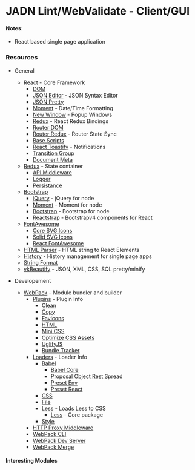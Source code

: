 # JADN Lint/WebValidate - Client/GUI

#### Notes:
- React based single page application

### Resources
- General
	- [React](https://reactjs.org/) - Core Framework
		- [DOM](https://www.npmjs.com/package/react-dom)
    	- [JSON Editor](https://www.npmjs.com/package/react-json-editor-ajrm) - JSON Syntax Editor
    	- [JSON Pretty](https://www.npmjs.com/package/react-json-pretty)
    	- [Moment](https://www.npmjs.com/package/react-moment) - Date/Time Formatting
    	- [New Window](https://www.npmjs.com/package/react-new-window) - Popup Windows
		- [Redux](https://www.npmjs.com/package/react-redux) - React Redux Bindings
		- [Router DOM](https://www.npmjs.com/package/react-router-dom)
		- [Router Redux](https://www.npmjs.com/package/react-router-redux) - Router State Sync
		- [Base Scripts](https://www.npmjs.com/package/react-scripts)
		- [React Toastify](https://www.npmjs.com/package/react-toastify) - Notifications
    	- [Transition Group](https://www.npmjs.com/package/react-transition-group)
    	- [Document Meta](https://www.npmjs.com/package/react-document-meta)
    - [Redux](https://redux.js.org/) - State container
    	- [API Middleware](https://www.npmjs.com/package/redux-api-middleware)
    	- [Logger](https://www.npmjs.com/package/redux-logger)
		- [Persistance](https://www.npmjs.com/package/redux-persist)
    - [Bootstrap](https://getbootstrap.com/)
	    - [jQuery](https://www.npmjs.com/package/jquery) - jQuery for node
	    - [Moment](https://www.npmjs.com/package/moment) - Moment for node
	    - [Bootstrap](https://www.npmjs.com/package/bootstrap) - Bootstrap for node
	    - [Reactstrap](https://www.npmjs.com/package/reactstrap) - Bootstrapv4 components for React
    - [FontAwesome](https://fontawesome.com/)
	    - [Core SVG Icons](https://www.npmjs.com/package/@fortawesome/fontawesome-svg-core)
	    - [Solid SVG Icons](https://www.npmjs.com/package/@fortawesome/free-solid-svg-icons)
	    - [React FontAwesome](https://www.npmjs.com/package/@fortawesome/react-fontawesome)
	- [HTML Parser](https://www.npmjs.com/package/html-react-parser) - HTML string to React Elements
	- [History](https://www.npmjs.com/package/history) - History management for single page apps
	- [String Format](https://www.npmjs.com/package/string-format)
	- [vkBeautify](https://www.npmjs.com/package/vkbeautify) - JSON, XML, CSS, SQL pretty/minify

- Developement
	- [WebPack](https://www.npmjs.com/package/webpack) - Module bundler and builder
		- [Plugins](https://webpack.js.org/plugins) - Plugin Info
			- [Clean](https://www.npmjs.com/package/clean-webpack-plugin)
			- [Copy](https://www.npmjs.com/package/copy-webpack-plugin)
			- [Favicons](https://www.npmjs.com/package/favicons-webpack-plugin)
			- [HTML](https://www.npmjs.com/package/html-webpack-plugin)
			- [Mini CSS](https://www.npmjs.com/package/mini-css-extract-plugin)
			- [Optimize CSS Assets](https://www.npmjs.com/package/optimize-css-assets-webpack-plugin)
			- [UglifyJS](https://www.npmjs.com/package/uglifyjs-webpack-plugin)
			- [Bundle Tracker](https://www.npmjs.com/package/webpack-bundle-tracker)
		- [Loaders](https://webpack.js.org/loaders) - Loader Info
			- [Babel](https://www.npmjs.com/package/babel-loader)
				- [Babel Core](https://www.npmjs.com/package/@babel/core)
				- [Proposal Object Rest Spread](https://www.npmjs.com/package/@babel/plugin-proposal-object-rest-spread)
				- [Preset Env](https://www.npmjs.com/package/@babel/preset-env)
				- [Preset React](https://www.npmjs.com/package/@babel/preset-react)
			- [CSS](https://www.npmjs.com/package/css-loader)
			- [File](https://www.npmjs.com/package/file-loader)
			- [Less](https://www.npmjs.com/package/less-loader) - Loads Less to CSS
				- [Less](https://www.npmjs.com/package/less) - Core package
			- [Style](https://www.npmjs.com/package/style-loader)
		- [HTTP Proxy Middleware](https://www.npmjs.com/package/http-proxy-middleware)
		- [WebPack CLI](https://www.npmjs.com/package/webpack-cli)
		- [WebPack Dev Server](https://www.npmjs.com/package/webpack-dev-server)
		- [WebPack Merge](https://www.npmjs.com/package/webpack-merge)

#### Interesting Modules
